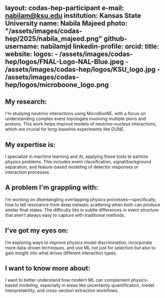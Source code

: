layout: codas-hep-participant
e-mail: nabilam@ksu.edu
institution: Kansas State University
name: Nabila Majeed
photo: "/assets/images/codas-hep/2025/nabila_majeed.png"
github-username: nabilamjd
linkedin-profile:
orcid:
title:
website:
logos:
    - /assets/images/codas-hep/logos/FNAL-Logo-NAL-Blue.jpeg
    - /assets/images/codas-hep/logos/KSU_logo.jpg
    - /assets/images/codas-hep/logos/microboone_logo.png
---
## My research:
I'm studying neutrino interactions using MicroBooNE, with a focus on understanding complex event topologies involving multiple pions and protons. This work helps improve models of neutrino-nucleus interactions, which are crucial for long-baseline experiments like DUNE.

## My expertise is:
I specialize in machine learning and AI, applying these tools to particle physics problems. This includes event classification, signal/background separation, and feature-based modeling of detector responses or interaction processes.

## A problem I'm grappling with:
I’m working on disentangling overlapping physics processes—specifically, how to tell resonance from deep inelastic scattering when both can produce similar final states. The difficulty lies in subtle differences in event structure that aren’t always easy to capture with traditional methods.

## I've got my eyes on:
I’m exploring ways to improve physics model discrimination, incorporate more data-driven techniques, and use ML not just for selection but also to gain insight into what drives different interaction types.

## I want to know more about:
I want to better understand how modern ML can complement physics-based modeling, especially in areas like uncertainty quantification, model interpretability, and cross-section extraction workflows.
